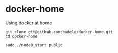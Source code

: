 # docker-home
Using docker at home

```
git clone git@github.com:badele/docker-home.git
cd docker-home

sudo ./node0_start public
```
